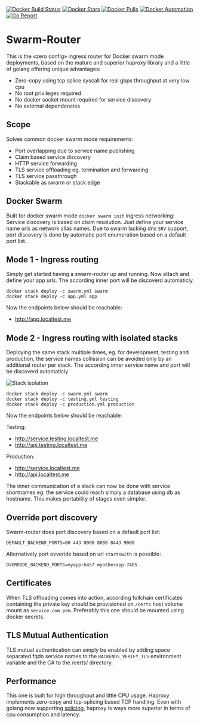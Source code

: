 [![Docker Build Status](https://img.shields.io/docker/build/flavioaiello/swarm-router.svg)](https://hub.docker.com/r/flavioaiello/swarm-router/)
[![Docker Stars](https://img.shields.io/docker/stars/flavioaiello/swarm-router.svg)](https://hub.docker.com/r/flavioaiello/swarm-router/)
[![Docker Pulls](https://img.shields.io/docker/pulls/flavioaiello/swarm-router.svg)](https://hub.docker.com/r/flavioaiello/swarm-router/)
[![Docker Automation](
https://img.shields.io/docker/automated/flavioaiello/swarm-router.svg)](https://hub.docker.com/r/flavioaiello/swarm-router/)
[![Go Report](
https://goreportcard.com/badge/github.com/flavioaiello/swarm-router)](https://goreportcard.com/report/github.com/flavioaiello/swarm-router)

# Swarm-Router
This is the «zero config» ingress router for Docker swarm mode deployments, based on the mature and superior haproxy library and a little of golang offering unique advantages:
- Zero-copy using tcp splice syscall for real gbps throughput at very low cpu
- No root privileges required
- No docker socket mount required for service discovery
- No external dependencies

## Scope
Solves common docker swarm mode requirements:
- Port overlapping due to service name publishing 
- Claim based service discovery
- HTTP service forwarding
- TLS service offloading eg. termination and forwarding
- TLS service passthrough
- Stackable as swarm or stack edge

## Docker Swarm
Built for docker swarm mode `docker swarm init` ingress networking: Service discovery is based on claim resolution. Just define your service name urls as network alias names. Due to swarm lacking dns `SRV` support, port discovery is done by automatic port enumeration based on a default port list.

## Mode 1 - Ingress routing
Simply get started having a swarm-router up and running. Now attach and define your app urls. The according inner port will be discoverd automaticly.
```
docker stack deploy -c swarm.yml swarm
docker stack deploy -c app.yml app
```
Now the endpoints below should be reachable:
- http://app.localtest.me

## Mode 2 - Ingress routing with isolated stacks
Deploying the same stack multiple times, eg. for development, testing and production, the service names collission can be avoided only by an additional router per stack. The according inner service name and port will be discoverd automaticly 

![Stack isolation](https://github.com/flavioaiello/swarm-router/blob/master/swarm-router.png?raw=true)

```
docker stack deploy -c swarm.yml swarm
docker stack deploy -c testing.yml testing
docker stack deploy -c production.yml production
```
Now the endpoints below should be reachable:

Testing:
- http://service.testing.localtest.me
- http://api.testing.localtest.me

Production:
- http://service.localtest.me
- http://api.localtest.me

The inner communication of a stack can now be done with service shortnames eg. the service could reach simply a database using db as hostname. This makes portability of stages even simpler.

## Override port discovery
Swarm-router does port discovery based on a default port list:
```
DEFAULT_BACKEND_PORTS=80 443 8000 8080 8443 9000
```
Alternatively port ovveride based on url `startswith` is possible:
```
OVERRIDE_BACKEND_PORTS=myapp:6457 myotherapp:7465
```

## Certificates
When TLS offloading comes into action, according fullchain certificates containing the private key should be provisioned on `/certs` host volume mount as `service.com.pem`. Preferably this one should be mounted using docker secrets.

## TLS Mutual Authentication
TLS mutual authentication can simply be enabled by adding space separated fqdn service names to the `BACKENDS_VERIFY_TLS` environment variable and the CA to the /certs/ directory. 

## Performance
This one is built for high throughput and little CPU usage. Haproxy implements zero-copy and tcp-splicing based TCP handling. Even with golang now supporting [splicing](https://github.com/golang/go/issues/10948), haproxy is ways more superior in terms of cpu consumption and latency.
